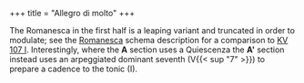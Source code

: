 +++
title = "Allegro di molto"
+++

The Romanesca in the first half is a leaping variant and truncated in order to
modulate; see the [Romanesca](../../schemata/romanesca/) schema description for
a comparison to [KV 107 I](../kv-107-i/#1-allegro). Interestingly, where the
__A__ section uses a Quiescenza the __A'__ section instead uses an arpeggiated
dominant seventh (V{{< sup "7" >}}) to prepare a cadence to the tonic (I).
